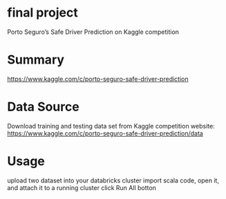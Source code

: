 # final project
Porto Seguro’s Safe Driver Prediction on Kaggle competition

# Summary
https://www.kaggle.com/c/porto-seguro-safe-driver-prediction

# Data Source
Download training and testing data set from Kaggle competition website:
https://www.kaggle.com/c/porto-seguro-safe-driver-prediction/data

# Usage
upload two dataset into your databricks cluster 
import scala code, open it, and attach it to a running cluster
click Run All botton 
